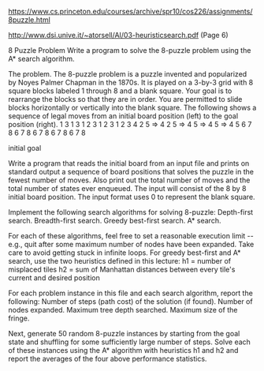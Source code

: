 https://www.cs.princeton.edu/courses/archive/spr10/cos226/assignments/8puzzle.html

http://www.dsi.unive.it/~atorsell/AI/03-heuristicsearch.pdf (Page 6)

8 Puzzle Problem
Write a program to solve the 8-puzzle problem using the A* search algorithm.

The problem. The 8-puzzle problem is a puzzle invented and popularized by Noyes Palmer Chapman in the 1870s. It is played on a 3-by-3 grid with 8 square blocks labeled 1 through 8 and a blank square. Your goal is to rearrange the blocks so that they are in order. You are permitted to slide blocks horizontally or vertically into the blank square. The following shows a sequence of legal moves from an initial board position (left) to the goal position (right).
    1  3        1     3        1  2  3        1  2  3        1  2  3
 4  2  5   =>   4  2  5   =>   4     5   =>   4  5      =>   4  5  6
 7  8  6        7  8  6        7  8  6        7  8  6        7  8 

 initial                                                      goal

Write a program that reads the initial board from an input file and prints on standard output a sequence of board positions that solves the puzzle in the fewest number of moves. Also print out the total number of moves and the total number of states ever enqueued.
The input will consist of the 8 by 8 initial board position. The input format uses 0 to represent the blank square.


Implement the following search algorithms for solving 8-puzzle:
Depth-first search.
Breadth-first search.
Greedy best-first search.
A* search.

For each of these algorithms, feel free to set a reasonable execution limit -- e.g., quit after some maximum number of nodes have been expanded. Take care to avoid getting stuck in infinite loops. For greedy best-first and A* search, use the two heuristics defined in this lecture:
h1 = number of misplaced tiles
h2 = sum of Manhattan distances between every tile's current and desired position

For each problem instance in this file and each search algorithm, report the following:
Number of steps (path cost) of the solution (if found).
Number of nodes expanded.
Maximum tree depth searched.
Maximum size of the fringe.

Next, generate 50 random 8-puzzle instances by starting from the goal state and shuffling for some sufficiently large number of steps. Solve each of these instances using the A* algorithm with heuristics h1 and h2 and report the averages of the four above performance statistics.
